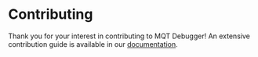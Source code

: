 <!--- This file has been generated from an external template. Please do not modify it directly. -->
<!--- Changes should be contributed to https://github.com/munich-quantum-toolkit/templates. -->

# Contributing

Thank you for your interest in contributing to MQT Debugger!
An extensive contribution guide is available in our [documentation](https://mqt.readthedocs.io/projects/debugger/en/latest/CONTRIBUTING.html).
